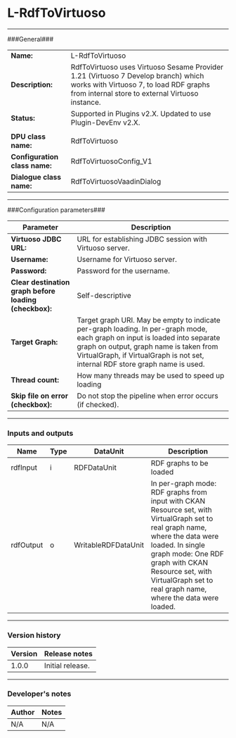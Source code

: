 # L-RdfToVirtuoso #
----------

###General###

|                              |                                                               |
|------------------------------|---------------------------------------------------------------|
|**Name:**                     |L-RdfToVirtuoso                                              |
|**Description:**              |RdfToVirtuoso uses Virtuoso Sesame Provider 1.21 (Virtuoso 7 Develop branch) which works with Virtuoso 7, to load RDF graphs from internal store to external Virtuoso instance. |
|**Status:**                   |Supported in Plugins v2.X. Updated to use Plugin-DevEnv v2.X.       |
|                              |                                                               |
|**DPU class name:**           |RdfToVirtuoso     | 
|**Configuration class name:** |RdfToVirtuosoConfig_V1                           |
|**Dialogue class name:**      |RdfToVirtuosoVaadinDialog | 

***

###Configuration parameters###


|Parameter                        |Description                             |                                                        
|---------------------------------|----------------------------------------|
|**Virtuoso JDBC URL:** |URL for establishing JDBC session with Virtuoso server.  |
|**Username:** |Username for Virtuoso server. |
|**Password:** |Password for the username. |
|**Clear destination graph before loading (checkbox):** |Self-descriptive  |
|**Target Graph:**|Target graph URI. May be empty to indicate per-graph loading. In per-graph mode, each graph on input is loaded into separate graph on output, graph name is taken from VirtualGraph, if VirtualGraph is not set, internal RDF store graph name is used. |
|**Thread count:**|How many threads may be used to speed up loading |
|**Skip file on error (checkbox):**|Do not stop the pipeline when error occurs (if checked). |


***

### Inputs and outputs ###

|Name                |Type       |DataUnit                         |Description                        |
|--------------------|-----------|---------------------------------|-----------------------------------|
|rdfInput |i | RDFDataUnit | RDF graphs to be loaded |
|rdfOutput |o | WritableRDFDataUnit | In per-graph mode: RDF graphs from input with CKAN Resource set, with VirtualGraph set to real graph name, where the data were loaded. In single graph mode: One RDF graph with CKAN Resource set, with VirtualGraph set to real graph name, where the data were loaded. |

***

### Version history ###

|Version            |Release notes                                   |
|-------------------|------------------------------------------------|
|1.0.0              |Initial release.                         |


***

### Developer's notes ###

|Author            |Notes                 |
|------------------|----------------------|
|N/A               |N/A                   | 

